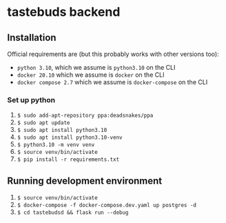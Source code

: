 # tastebuds backend

## Installation

Official requirements are (but this probably works with other versions too):
* `python 3.10`, which we assume is `python3.10` on the CLI
* `docker 20.10` which we assume is `docker` on the CLI
* `docker compose 2.7` which we assume is `docker-compose` on the CLI

### Set up python
1. `$ sudo add-apt-repository ppa:deadsnakes/ppa`
2. `$ sudo apt update`
3. `$ sudo apt install python3.10`
4. `$ sudo apt install python3.10-venv`
5. `$ python3.10 -m venv venv`
6. `$ source venv/bin/activate`
7. `$ pip install -r requirements.txt`

## Running development environment
1. `$ source venv/bin/activate`
2. `$ docker-compose -f docker-compose.dev.yaml up postgres -d`
3. `$ cd tastebudsd && flask run --debug`